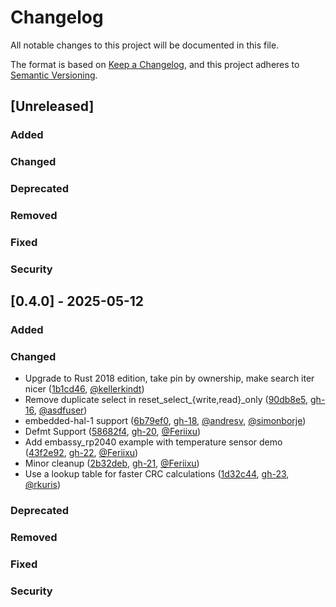 # Changelog

All notable changes to this project will be documented in this file.

The format is based on [Keep a Changelog](https://keepachangelog.com/en/1.0.0/),
and this project adheres to [Semantic Versioning](https://semver.org/spec/v2.0.0.html).

## [Unreleased]

### Added
### Changed
### Deprecated
### Removed
### Fixed
### Security

## [0.4.0] - 2025-05-12
### Added
### Changed
 - Upgrade to Rust 2018 edition, take pin by ownership, make search iter nicer ([1b1cd46], [@kellerkindt])
 - Remove duplicate select in reset_select_{write,read}_only ([90db8e5], [gh-16], [@asdfuser])
 - embedded-hal-1 support ([6b79ef0], [gh-18], [@andresv], [@simonborje])
 - Defmt Support ([58682f4], [gh-20], [@Feriixu])
 - Add embassy_rp2040 example with temperature sensor demo ([43f2e92], [gh-22], [@Feriixu])
 - Minor cleanup ([2b32deb], [gh-21], [@Feriixu])
 - Use a lookup table for faster CRC calculations ([1d32c44], [gh-23], [@rkuris])
### Deprecated
### Removed
### Fixed
### Security

[@kellerkindt]: https://github.com/kellerkindt
[@asdfuser]: https://github.com/asdfuser
[@andresv]: https://github.com/andresv
[@simonborje]: https://github.com/simonborje
[@Feriixu]: https://github.com/Feriixu
[@rkuris]: https://github.com/rkuris
[gh-16]: https://github.com/kellerkindt/onewire/pull/16
[gh-18]: https://github.com/kellerkindt/onewire/pull/18
[gh-20]: https://github.com/kellerkindt/onewire/pull/20
[gh-21]: https://github.com/kellerkindt/onewire/pull/21
[gh-22]: https://github.com/kellerkindt/onewire/pull/22
[gh-23]: https://github.com/kellerkindt/onewire/pull/23
[1b1cd46]: https://github.com/kellerkindt/onewire/commit/1b1cd46377ac40abd20e8843519678bd6a2b2cf3
[90db8e5]: https://github.com/kellerkindt/onewire/commit/90db8e5e86443be3c8afbb099b3a8d921128d043
[6b79ef0]: https://github.com/kellerkindt/onewire/commit/6b79ef00bd3871b4ee6052f8f30c4743c5597cfd
[58682f4]: https://github.com/kellerkindt/onewire/commit/58682f43c8cd85219e89f77ccefd21c516c28e0d
[43f2e92]: https://github.com/kellerkindt/onewire/commit/43f2e92245bce99830994d95faf6d3a894028c82
[2b32deb]: https://github.com/kellerkindt/onewire/commit/2b32deb9a1d88716d2abc7f475ae0394ddf80bc7
[1d32c44]: https://github.com/kellerkindt/onewire/commit/1d32c449ef15c25e0822a2486a6df269cf52c7f9
